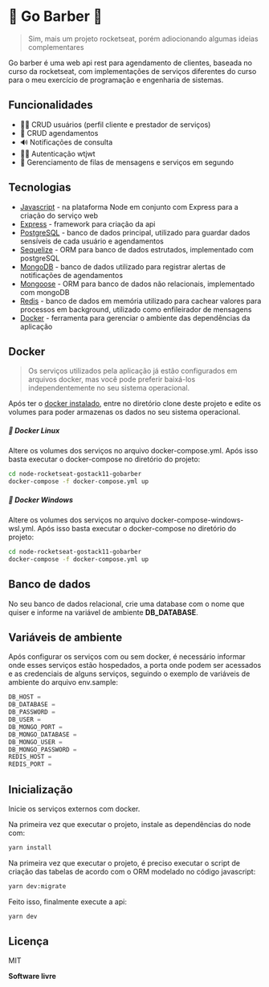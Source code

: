 # 💈 Go Barber 💈
> Sim, mais um projeto rocketseat, porém adiocionando algumas ideias complementares

Go barber é uma web api rest para agendamento de clientes, baseada no curso da rocketseat, com implementações de serviços diferentes do curso para o meu exercício de programação e engenharia de sistemas.

## Funcionalidades

- 👷‍♂️ CRUD usuários (perfil cliente e prestador de serviços)
- 📅 CRUD agendamentos
- 🔊 Notificações de consulta
- 👮‍♀️ Autenticação wtjwt
- 📂 Gerenciamento de filas de mensagens e serviços em segundo

## Tecnologias

- [Javascript](https://nodejs.org/) - na plataforma Node em conjunto com Express para a criação do serviço web
- [Express](https://nodejs.org/) - framework para criação da api
- [PostgreSQL](https://www.postgresql.org/) - banco de dados principal, utilizado para guardar dados sensíveis de cada usuário e agendamentos
- [Sequelize](http://sequelize.org/) - ORM para banco de dados estrutados, implementado com postgreSQL
- [MongoDB](https://www.mongodb.com/try/download/community) - banco de dados utilizado para registrar alertas de notificações de agendamentos
- [Mongoose](https://www.npmjs.com/package/mongoose) - ORM para banco de dados não relacionais, implementado com mongoDB
- [Redis](https://redis.io/) - banco de dados em memória utilizado para cachear valores para processos em background, utilizado como enfileirador de mensagens
- [Docker](https://docs.docker.com/get-started/)  - ferramenta para gerenciar o ambiente das dependências da aplicação



## Docker

>Os serviços utilizados pela aplicação já estão configurados em arquivos docker, mas você pode preferir baixá-los independentemente no seu sistema operacional.

Após ter o [docker instalado](https://docs.docker.com/get-docker/), entre no diretório clone deste projeto e edite os volumes para poder armazenas os dados no seu sistema operacional.

##### 🐳 Docker Linux
Altere os volumes dos serviços no arquivo docker-compose.yml.
Após isso basta executar o docker-compose no diretório do projeto:

```sh
cd node-rocketseat-gostack11-gobarber
docker-compose -f docker-compose.yml up
```

##### 🐳 Docker Windows
Altere os volumes dos serviços no arquivo docker-compose-windows-wsl.yml.
Após isso basta executar o docker-compose no diretório do projeto:

```sh
cd node-rocketseat-gostack11-gobarber
docker-compose -f docker-compose.yml up
```

## Banco de dados
No seu banco de dados relacional, crie uma database com o nome que quiser e informe na variável de ambiente **DB_DATABASE**.

## Variáveis de ambiente
Após configurar os serviços com ou sem docker, é necessário informar onde esses serviços estão hospedados, a porta onde podem ser acessados e as credenciais de alguns serviços, seguindo o exemplo de variáveis de ambiente do arquivo env.sample:

```javascript
DB_HOST =
DB_DATABASE =
DB_PASSWORD =
DB_USER =
DB_MONGO_PORT =
DB_MONGO_DATABASE =
DB_MONGO_USER =
DB_MONGO_PASSWORD =
REDIS_HOST =
REDIS_PORT =
```

## Inicialização
Inicie os serviços externos com docker.

Na primeira vez que executar o projeto, instale as dependências do node com:
```sh
yarn install
```

Na primeira vez que executar o projeto, é preciso executar o script de criação das tabelas de acordo com o ORM modelado no código javascript:
```sh
yarn dev:migrate
```

Feito isso, finalmente execute a api:
```sh
yarn dev
```

## Licença

MIT

**Software livre**
